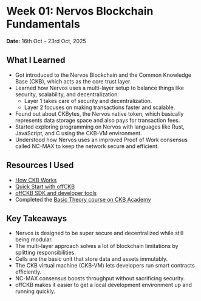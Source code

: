 # Week 01: Nervos Blockchain Fundamentals

**Date:** 16th Oct – 23rd Oct, 2025

## What I Learned

- Got introduced to the Nervos Blockchain and the Common Knowledge Base (CKB), which acts as the core trust layer.
- Learned how Nervos uses a multi-layer setup to balance things like security, scalability, and decentralization:
  - Layer 1 takes care of security and decentralization.
  - Layer 2 focuses on making transactions faster and scalable.
- Found out about CKBytes, the Nervos native token, which basically represents data storage space and also pays for transaction fees.
- Started exploring programming on Nervos with languages like Rust, JavaScript, and C using the CKB-VM environment.
- Understood how Nervos uses an improved Proof of Work consensus called NC-MAX to keep the network secure and efficient.

## Resources I Used

- [How CKB Works](https://docs.nervos.org/docs/getting-started/how-ckb-works)
- [Quick Start with offCKB](https://docs.nervos.org/docs/getting-started/quick-start)
- [offCKB SDK and developer tools](https://docs.nervos.org/docs/sdk-and-devtool/offckb)
- Completed the [Basic Theory course on CKB Academy](https://academy.ckb.dev/courses/basic-theory)

## Key Takeaways

- Nervos is designed to be super secure and decentralized while still being modular.
- The multi-layer approach solves a lot of blockchain limitations by splitting responsibilities.
- Cells are the basic unit that store data and assets immutably.
- The CKB virtual machine (CKB-VM) lets developers run smart contracts efficiently.
- NC-MAX consensus boosts throughput without sacrificing security.
- offCKB makes it easier to get a local development environment up and running quickly.
